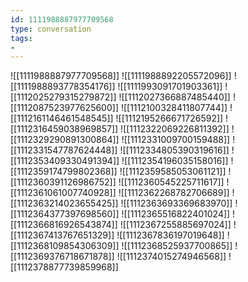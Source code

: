 ```yaml
---
id: 1111988887977709568
type: conversation
tags:
- 
---
```

![[1111988887977709568]]
![[1111988892205572096]]
![[1111988893778354176]]
![[1111993091701903361]]
![[1112025279315279872]]
![[1112027366887485440]]
![[1112087523977625600]]
![[1112100328411807744]]
![[1112161146461548545]]
![[1112195266671726592]]
![[1112316459038969857]]
![[1112322069226811392]]
![[1112329290891300864]]
![[1112331009700159488]]
![[1112331547787624448]]
![[1112334805390319616]]
![[1112353409330491394]]
![[1112354196035158016]]
![[1112359174799802368]]
![[1112359585053061121]]
![[1112360391126986752]]
![[1112360545225711617]]
![[1112361061007740928]]
![[1112362268782706689]]
![[1112363214023655425]]
![[1112363693369683970]]
![[1112364377397698560]]
![[1112365516822401024]]
![[1112366816926543874]]
![[1112367255885697024]]
![[1112367413767651329]]
![[1112367836197019648]]
![[1112368109854306309]]
![[1112368525937700865]]
![[1112369376718671878]]
![[1112374015274946568]]
![[1112378877739859968]]

